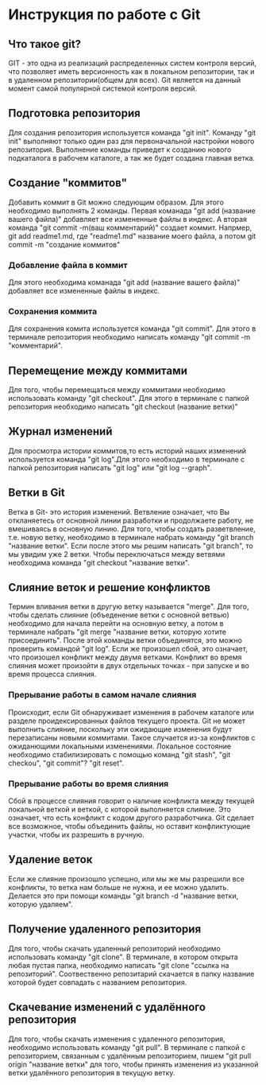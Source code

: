# Инструкция по работе с Git

## Что такое git?

GIT - это одна из реализаций распределенных систем контроля версий, что позволяет иметь версионность как в локальном репозитории, так и в удаленном репозитории(общем для всех). Git является на данный момент самой популярной системой контроля версий.

## Подготовка репозитория

Для создания репозитория используется команда "git init". Команду  "git init" выполняют только один раз для первоначальной настройки нового репозитория. Выполнение команды приведет к созданию нового подкаталога в рабочем каталоге, а так же будет создана главная ветка. 

## Создание "коммитов"

Добавить коммит в Git можно следующим образом. Для этого необходимо выполнять 2 команды. Первая команада "git add (название вашего файла)" добавляет все измененные файлы в индекс. А вторая команда "git commit -m(ваш комментарий)" создает коммит. 
Напрмер, git add readme1.md, где "readme1.md" название моего файла, а потом git commit -m "создание коммитов"

### Добавление файла в коммит

Для этого необходима команада "git add (название вашего файла)" добавляет все измененные файлы в индекс.

### Сохранения коммита

Для сохранения комита используется команда "git commit".  Для этого в терминале репозитория необходимо написать команду "git commit -m "комментарий".


## Перемещение между коммитами

Для того, чтобы перемещаться между коммитами необходимо использовать команду "git checkout". Для этого в терминале с папкой репозитория необходимо написать "git checkout (название ветки)"

## Журнал изменений


Для просмотра истории коммитов,то есть историй наших изменений используется команда "git log".Для этого необходимо в терминале с папкой репозитория написать "git log" или "git log --graph".

## Ветки в Git

Ветка в Git- это история изменений. Ветвление означает, что Вы откланяетесь от основной линии разработки и продолжаете работу, не вмешиваясь в основную линию. Для того, чтобы создать разветвление, т.е. новую ветку, необходимо в терминале набрать команду "git branch "название ветки". Если после этого мы решим написать "git branch", то мы увидим уже 2 ветки. Чтобы переключаться между ветвями необходима команда "git checkout "название ветки".

## Слияние веток и решение конфликтов

Термин вливания ветки в другую ветку называется "merge". Для того, чтобы сделать слияние (объеденение ветки с основной ветвью) необходимо для начала перейти на основную ветку, а потом в терминале набрать "git merge "название ветки, которую хотите присоединить". После этой команды ветки объединятся, это можно проверить командой "git log". Если же произошел сбой, это означает, что произошел конфликт между двумя ветками. Конфликт во время слияния может произойти в двух отдельных точках - при запуске и во время процесса слияния. 

### Прерывание работы в самом начале слияния

Происходит, если Git обнаруживает изменения в рабочем каталоге или разделе проидексированных файлов текущего проекта. Git не может выполнить слияние, поскольку эти ожидающие изменения будут перезаписаны новыми коммитами. Такое случается из-за конфликтов с ожиданющими локальными изменениями. Локальное состояние необходимо стабилизировать с помощью команд "git stash", "git checkou", "git commit"? "git reset".

### Прерывание работы во время слияния

Сбой в процессе слияния говорит о наличие конфликта между текущей локальной веткой и веткой, с которой выполняется слияние. Это означает, что есть конфликт с кодом другого разработчика. Git сделает все возможное, чтобы объединить файлы, но оставит конфликтующие участки, чтобы их разрешить в ручную. 

## Удаление веток 

Если же слияние произошло успешно, или мы же мы разрешили все конфликты, то ветка нам больше не нужна, и ее можно удалить. Делается это при помощи команды "git branch -d "название ветки, которую удаляем".

## Получение удаленного репозитория

Для того, чтобы скачать удаленный репозиторий необходимо использовать команду "git clone". В терминале, в котором открыта любая пустая папка, необходимо написать "git clone "ссылка на репозиторий". Соотвественно репозитарий скачается в папку название которой будет совпадать с названием репозитория.

## Скачевание изменений с удалённого репозитория

Для того, чтобы скачать изменения с удаленного репозитория, необходимо использовать команду "git pull". В терминале с папкой с репозиторием, связанным с удалённым репозиторием, пишем "git pull origin "название ветки" для того, чтобы принять изменения из указанной ветки удалённого репозитория в текущую ветку.
